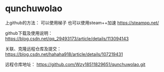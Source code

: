 # qunchuwolao
上github的方法：
可以使用梯子
也可以使用steam++加速
https://steampp.net/

github下载及使用说明：
https://blog.csdn.net/qq_29493173/article/details/113094143

关联、克隆远程仓库及提交：
https://blog.csdn.net/hahaha918/article/details/107219431

远程仓库地址：
https://github.com/Wzy18511829651/qunchuwolao.git
